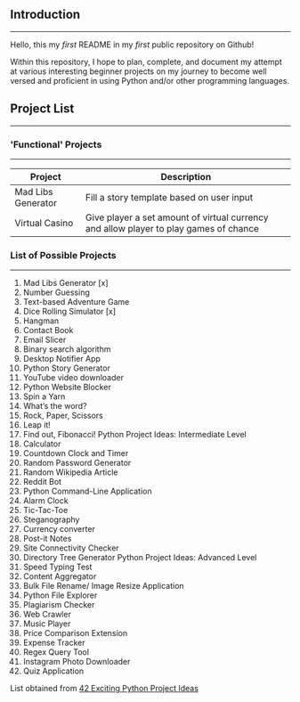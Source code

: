 ## Introduction
----------------


Hello, this my *first* README in my *first* public repository on Github!

Within this repository, I hope to plan, complete, and document
my attempt at various interesting beginner projects on my journey to become 
well versed and proficient in using Python and/or other programming languages.


## Project List
---------------

### 'Functional' Projects
------------------------

Project | Description
------------ | -------------
Mad Libs Generator  | Fill a story template based on user input
Virtual Casino  | Give player a set amount of virtual currency and allow player to play games of chance

### List of Possible Projects
----------------------------------
1. Mad Libs Generator [x]
2. Number Guessing
3. Text-based Adventure Game
4. Dice Rolling Simulator [x]
5. Hangman
6. Contact Book
7. Email Slicer
8. Binary search algorithm
9. Desktop Notifier App
10. Python Story Generator
11. YouTube video downloader
12. Python Website Blocker
13. Spin a Yarn
14. What’s the word?
15. Rock, Paper, Scissors
16. Leap it!
17. Find out, Fibonacci!
Python Project Ideas: Intermediate Level
18. Calculator
19. Countdown Clock and Timer
20. Random Password Generator
21. Random Wikipedia Article
22. Reddit Bot
23. Python Command-Line Application
24. Alarm Clock
25. Tic-Tac-Toe
26. Steganography
27. Currency converter
28. Post-it Notes
29. Site Connectivity Checker
30. Directory Tree Generator
Python Project Ideas: Advanced Level
31. Speed Typing Test
32. Content Aggregator
33. Bulk File Rename/ Image Resize Application
34. Python File Explorer
35. Plagiarism Checker
36. Web Crawler
37. Music Player
38. Price Comparison Extension
39. Expense Tracker
40. Regex Query Tool
41. Instagram Photo Downloader
42. Quiz Application

List obtained from [42 Exciting Python Project Ideas](https://www.upgrad.com/blog/python-projects-ideas-topics-beginners/)

